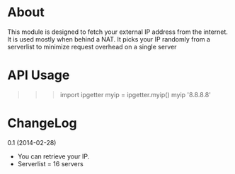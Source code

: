 About
=========

This module is designed to fetch your external IP address from the internet.
It is used mostly when behind a NAT.
It picks your IP randomly from a serverlist to minimize request overhead on a single server


API Usage
=========

>>> import ipgetter
>>> myip = ipgetter.myip()
>>> myip
'8.8.8.8'

ChangeLog
=========

0.1 (2014-02-28)
 * You can retrieve your IP.
 * Serverlist = 16 servers